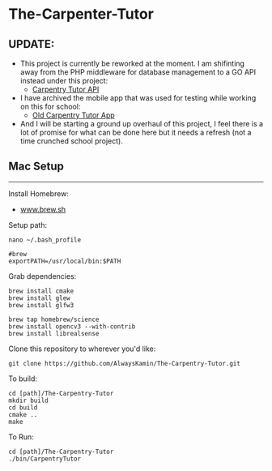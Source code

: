 # The-Carpenter-Tutor

## UPDATE:

- This project is currently be reworked at the moment. I am shifinting away from the PHP middleware for database management to a GO API instead under this project:
  - [Carpentry Tutor API](https://github.com/KaminFay/CarpentryTutorApi)
- I have archived the mobile app that was used for testing while working on this for school:
  - [Old Carpentry Tutor App](https://github.com/KaminFay/TheCarpentryTutorApp)
- And I will be starting a ground up overhaul of this project, I feel there is a lot of promise for what can be done here but it needs a refresh (not a time crunched school project).

## Mac Setup
---

Install Homebrew:
- www.brew.sh

Setup path:
```console
nano ~/.bash_profile

#brew
exportPATH=/usr/local/bin:$PATH
```

Grab dependencies:
```console
brew install cmake
brew install glew
brew install glfw3

brew tap homebrew/science
brew install opencv3 --with-contrib
brew install librealsense

```
  
Clone this repository to wherever you'd like:

```console 
git clone https://github.com/AlwaysKamin/The-Carpentry-Tutor.git 
```

To build:

```console
cd [path]/The-Carpentry-Tutor
mkdir build
cd build
cmake ..
make
```

To Run:

```console
cd [path]/The-Carpentry-Tutor
./bin/CarpentryTutor
```
